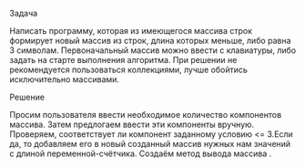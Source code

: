 Задача

Написать программу, которая из имеющегося массива строк формирует новый массив из строк, длина которых меньше, либо равна 3 символам. Первоначальный массив можно ввести с клавиатуры, либо задать на старте выполнения алгоритма. При решении не рекомендуется пользоваться коллекциями, лучше обойтись исключительно массивами.

Решение

Просим пользователя ввести необходимое количество компонентов массива.
Затем предлогаем ввести эти компоненты вручную.
Проверяем, соответствует ли компонент заданному условию <= 3.Если да, то добавляем его в новый созданный массив нужных нам значений с длиной переменной-счётчика.
Создаём метод вывода массива .
